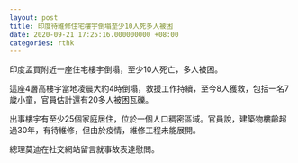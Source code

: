 ```yaml
---
layout: post
title: 印度待維修住宅樓宇倒塌至少10人死多人被困
date: 2020-09-21 17:25:16.000000000 +08:00
categories: rthk
---
```


印度孟買附近一座住宅樓宇倒塌，至少10人死亡，多人被困。

這座4層高樓宇當地凌晨大約4時倒塌，救援工作持續，至今8人獲救，包括一名7歲小童，官員估計還有20多人被困瓦礫。

出事樓宇有至少25個家庭居住，位於一個人口稠密區域。官員說，建築物樓齡超過30年，有待維修，但由於疫情，維修工程未能展開。

總理莫迪在社交網站留言就事故表達慰問。

